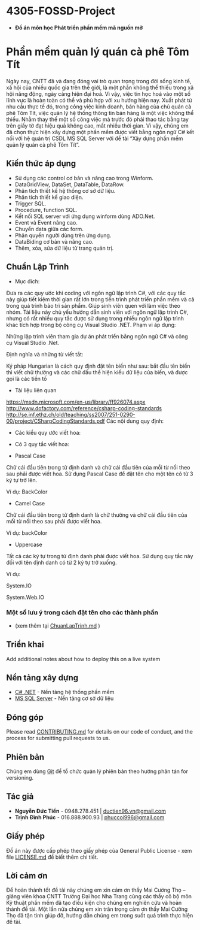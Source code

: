 # 4305-FOSSD-Project
* **Đồ án môn học Phát triển phần mềm mã nguồn mở**

# Phần mềm quản lý quán cà phê Tôm Tít

Ngày nay, CNTT đã và đang đóng vai trò quan trọng trong đời sống kinh tế, xã hội của nhiều quốc gia trên thế giới, là một phần không thể thiếu trong xã hội năng động, ngày càng hiện đại hoá. Vì vậy, việc tin học hoá vào một số lĩnh vực là hoàn toàn có thể và phù hợp với xu hướng hiện nay.
Xuất phát từ nhu cầu thực tế đó, trong công việc kinh doanh, bán hàng của chủ quán cà phê Tôm Tít, việc quản lý hệ thống thông tin bán hàng là một việc không thể thiếu. Nhằm thay thế một số công việc mà trước đó phải thao tác bằng tay trên giấy tờ đạt hiệu quả không cao, mất nhiều thời gian. Vì vậy, chúng em đã chọn thực hiện xây dựng một phần mềm được viết bằng ngôn ngữ C# kết nối với hệ quản trị CSDL MS SQL Server với đề tài “Xây dựng phần mềm quản lý quán cà phê Tôm Tít”.



## Kiến thức áp dụng

* Sử dụng các control cơ bản và nâng cao trong Winform. 
* DataGridView, DataSet, DataTable, DataRow.
* Phân tích thiết kế hệ thống cơ sở dữ liệu.
* Phân tích thiết kế giao diện.
* Trigger SQL.
* Procedure, function SQL.
* Kết nối SQL server với ứng dụng winform dùng ADO.Net.
* Event và Event nâng cao.
* Chuyển data giữa các form.
* Phân quyền người dùng trên ứng dụng.
* DataBiding cơ bản và nâng cao.
* Thêm, xóa, sửa dữ liệu từ trang quản trị.

## Chuẩn Lập Trình
* Mục đích:

Đưa ra các quy ước khi coding với ngôn ngữ lập trình C#, với các quy tắc này giúp tiết kiệm thời gian rất lớn trong tiến trình phát triển phần mềm và cả trong quá trình bảo trì sản phẩm. Giúp sinh viên quen với làm việc theo nhóm.
Tài liệu này chủ yếu hướng dẫn sinh viên với ngôn ngữ lập trình C#, nhưng có rất nhiều quy tắc được sử dụng trong nhiều ngôn ngữ lập trình khác tích hợp trong bộ công cụ Visual Studio .NET.
Phạm vi áp dụng:

Những lập trình viên tham gia dự án phát triển bằng ngôn ngữ C# và công cụ Visual Studio .Net.

Định nghĩa và những từ viết tắt:

Ký pháp Hungarian là cách quy định đặt tên biến như sau: bắt đầu tên biến thì viết chữ thường và các chữ đầu thể hiện kiểu dữ liệu của biến, và được gọi là các tiền tố

* Tài liệu liên quan

https://msdn.microsoft.com/en-us/library/ff926074.aspx
http://www.dofactory.com/reference/csharp-coding-standards
http://se.inf.ethz.ch/old/teaching/ss2007/251-0290-00/project/CSharpCodingStandards.pdf
Các nội dung quy định:

*  Các kiểu quy ước viết hoa:

* Có 3 quy tắc viết hoa:

- Pascal Case

Chữ cái đầu tiên trong từ định danh và chữ cái đầu tiên của mỗi từ nối theo sau phải được viết hoa. Sử dụng Pascal Case để đặt tên cho một tên có từ 3 ký tự trở lên.

Ví dụ: BackColor

- Camel Case

Chữ cái đầu tiên trong từ định danh là chữ thường và chữ cái đầu tiên của mối từ nối theo sau phải được viết hoa.

Ví dụ: backColor

- Uppercase

Tất cả các ký tự trong từ định danh phải được viết hoa. Sử dụng quy tắc này đối với tên định danh có từ 2 ký tự trở xuống.

Ví dụ:

System.IO

System.Web.IO
### Một số lưu ý trong cách đặt tên cho các thành phần 
* (xem thêm tại [ChuanLapTrinh.md](https://github.com/TeamworkTCU/4305-FOSSD-Project/blob/Phuc/Chu%E1%BA%A9n%20L%E1%BA%ADp%20Tr%C3%ACnh) )
## Triển khai

Add additional notes about how to deploy this on a live system

## Nền tảng xây dựng

* [C# .NET](https://goo.gl/k4TNvU) - Nền tảng hệ thống phần mềm
* [MS SQL Server](https://goo.gl/UKLeUi) - Nền tảng cơ sở dữ liệu

## Đóng góp

Please read [CONTRIBUTING.md](https://gist.github.com/PurpleBooth/b24679402957c63ec426) for details on our code of conduct, and the process for submitting pull requests to us.

## Phiên bản

Chúng em dùng [Git](https://git-scm.com/) để tổ chức quản lý phiên bản theo hướng phân tán  for versioning.

## Tác giả

* **Nguyễn Đức Tiến** - 0948.278.451 | ductien96.vn@gmail.com 
* **Trịnh Đình Phúc** - 016.888.900.93 | phuccoi996@gmail.com

## Giấy phép

Đồ án này được cấp phép theo giấy phép của General Public License - xem file [LICENSE.md](LICENSE.md) để biết thêm chi tiết.

## Lời cảm ơn

Để hoàn thành tốt đề tài này chúng em xin cảm ơn thầy Mai Cường Thọ – giảng viên khoa CNTT Trường Đại học Nha Trang cùng các thầy cô bộ môn Kỹ thuật phần mềm đã tạo điều kiện cho chúng em nghiên cứu và hoàn thành đề tài. Một lần nữa chúng em xin trân trọng cảm ơn thầy Mai Cường Thọ đã tận tình giúp đỡ, hướng dẫn chúng em trong suốt quá trình thực hiện đề tài.
